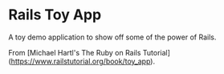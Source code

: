 # Rails Toy App

A toy demo application to show off some of the power of Rails.

From [Michael Hartl's The Ruby on Rails Tutorial] (https://www.railstutorial.org/book/toy_app).
